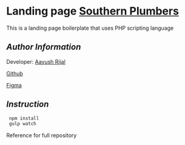 # Landing page [Southern Plumbers](http://localsouthernplumbersmelbourne.com.au/)

This is a landing page boilerplate that uses PHP scripting language

## _Author Information_

Developer: [Aayush Rijal](https://www.aayushrijal.info)

[Github](https://github.com/aayushrijal91/southerplumber)

[Figma](https://www.figma.com/file/0KEuBXOMhUV3eq8O1xAJGJ/Mister-Plumber-%26-On-Call?type=design&node-id=0-1&mode=design&t=BwUj0hvcu8eMJWHQ-0)

## _Instruction_

```bash
 npm install
 gulp watch
 ```

Reference for full repository
